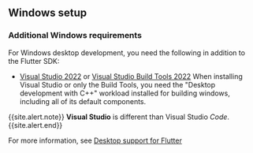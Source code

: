 ## Windows setup

[Announcing Flutter for Windows]: {{site.flutter-medium}}/announcing-flutter-for-windows-6979d0d01fed

### Additional Windows requirements

For Windows desktop development,
you need the following in addition to the Flutter SDK:

* [Visual Studio 2022][] or [Visual Studio Build Tools 2022][]
  When installing Visual Studio or only the Build Tools,
  you need the "Desktop development with C++" workload installed
  for building windows, including all of its default components. 

{{site.alert.note}}
  **Visual Studio** is different than Visual Studio _Code_.
{{site.alert.end}}

For more information, see [Desktop support for Flutter][]

[Desktop support for Flutter]: {{site.url}}/desktop
[Visual Studio 2022]: https://visualstudio.microsoft.com/downloads/
[Visual Studio Build Tools 2022]: https://visualstudio.microsoft.com/downloads/#build-tools-for-visual-studio-2022
